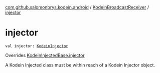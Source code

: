 [com.github.salomonbrys.kodein.android](../index.md) / [KodeinBroadcastReceiver](index.md) / [injector](.)

# injector

`val injector: `[`KodeinInjector`](../../com.github.salomonbrys.kodein/-kodein-injector/index.md)

Overrides [KodeinInjectedBase.injector](../../com.github.salomonbrys.kodein/-kodein-injected-base/injector.md)

A Kodein Injected class must be within reach of a Kodein Injector object.

